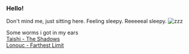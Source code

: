 ### Hello!
Don't mind me, just sitting here. Feeling sleepy. Reeeeeal sleepy.
![zzz](https://github.com/Wintermourn/wintermourn/blob/main/IK9c.gif)

Some worms i got in my ears<br> 
[Taishi - The Shadows](https://youtu.be/5Xb2Ev5LSbE)<br>
[Lonouc - Farthest Limit](https://youtu.be/aTc4RgoTgGA)

